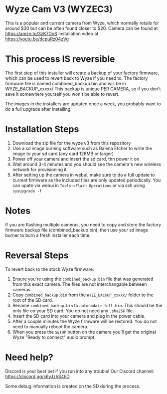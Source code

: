 # Wyze Cam V3 (WYZEC3)

This is a popular and current camera from Wyze, which normally retails for around $30 but can be often found closer to $20.
Camera can be found at https://amzn.to/3zK7DoS
Installation video at https://youtu.be/dcpuRz04zVg

# This process IS reversible

The first step of this installer will create a backup of your factory firmware, which can be used to revert back to Wyze if you need to.
The factory firmware file is named combined_backup.bin and will be in WYZE_BACKUP_xxxxx/
This backup is unique PER CAMERA, so if you don't save it somewhere yourself you won't be able to revert.

The images in the installers are updated once a week, you probably want to do a full upgrade after installing!


# Installation Steps

1. Download the zip file for the wyze v3 from this repository
2. Use a sd image burning software such as Balena Etcher to write the image to your sd card (any card 128MB or larger)
3. Power off your camera and insert the sd card, thn power it on
4. Wait around 3-4 minutes and you should see the camera's new wireless network for provisioning it.
5. After setting up the camera in webui, make sure to do a full update to current firmware as the included files are only updated periodically. You can upate via webui in `Tools->Flash Operations` or via ssh using `sysupgrade -f`

# Notes

If you are flashing multiple cameras, you need to copy and store the factory firmware backup file (combined_backup.bin), then use
your sd image burner to burn a fresh installer each time.

# Reversal Steps

To revert back to the stock Wyze firmware:

1. Ensure you're using the `combined_backup.bin` file that was generated from this exact camera. The files are not interchangable between cameras.
2. Copy `combined_backup.bin` from the `WYZE_BACKUP_xxxxx/` folder to the root of the SD card.
3. Rename `combined_backup.bin` to `autoupdate-full.bin`. This should be the only file on your SD card. You do not need any `.sha256` file.
4. Insert the SD card into your camera and plug in the power cable.
5. After a couple minutes the Wyze firmware will be restored. You do not need to manually reboot the camera.
6. When you press the `SETUP` button on the camera you'll get the original Wyze "Ready to connect" audio prompt.

# Need help?

Discord is your best bet if you run into any trouble! Our Discord channel: https://discord.gg/s6yJzhS4hD

Some debug information is created on the SD during the process.


